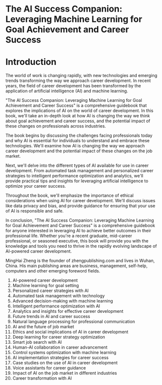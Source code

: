 # The AI Success Companion: Leveraging Machine Learning for Goal Achievement and Career Success

# Introduction

The world of work is changing rapidly, with new technologies and emerging trends transforming the way we approach career development. In recent years, the field of career development has been transformed by the application of artificial intelligence (AI) and machine learning.

"The AI Success Companion: Leveraging Machine Learning for Goal Achievement and Career Success" is a comprehensive guidebook that explores the implications of AI on the world of career development. In this book, we'll take an in-depth look at how AI is changing the way we think about goal achievement and career success, and the potential impact of these changes on professionals across industries.

The book begins by discussing the challenges facing professionals today and why AI is essential for individuals to understand and embrace these technologies. We'll examine how AI is changing the way we approach career development and the potential impact of these changes on the job market.

Next, we'll delve into the different types of AI available for use in career development. From automated task management and personalized career strategies to intelligent performance optimization and analytics, we'll provide practical tips and insights for leveraging artificial intelligence to optimize your career success.

Throughout the book, we'll emphasize the importance of ethical considerations when using AI for career development. We'll discuss issues like data privacy and bias, and provide guidance for ensuring that your use of AI is responsible and safe.

In conclusion, "The AI Success Companion: Leveraging Machine Learning for Goal Achievement and Career Success" is a comprehensive guidebook for anyone interested in leveraging AI to achieve better outcomes in their professional life. Whether you're a recent graduate, mid-career professional, or seasoned executive, this book will provide you with the knowledge and tools you need to thrive in the rapidly evolving landscape of AI-powered career development.

MingHai Zheng is the founder of zhengpublishing.com and lives in Wuhan, China. His main publishing areas are business, management, self-help, computers and other emerging foreword fields.



1. AI-powered career development
2. Machine learning for goal setting
3. Personalized career strategies with AI
4. Automated task management with technology
5. Advanced decision-making with machine learning
6. Intelligent performance optimization with AI
7. Analytics and insights for effective career development
8. Future trends in AI and career success
9. Natural language processing for professional communication
10. AI and the future of job market
11. Ethics and social implications of AI in career development
12. Deep learning for career strategy optimization
13. Smart job search with AI
14. Human-AI collaboration in career advancement
15. Control systems optimization with machine learning
16. AI implementation strategies for career success
17. Case studies on the use of AI in career development
18. Voice assistants for career guidance
19. Impact of AI on the job market in different industries
20. Career transformation with AI

